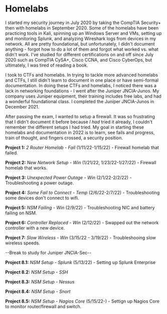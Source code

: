 # Homelabs

I started my security journey in July 2020 by taking the CompTIA Security+ then with homelabs in September 2020. Some of the homelabs have been practicing tools in Kali, spinning up an Windows Server and VMs, setting up and monitoring Splunk, and  analyzing Wireshark logs from devices in my network. All are pretty foundational, but unfortunately, I didn't document anything - forgot how to do a lot of them and forgot what worked vs. what didn't work. I've studied for different certifications on and off since July 2020 such as CompTIA CySA+, Cisco CCNA, and Cisco CyberOps, but ultimately, I was tired of reading a book. 

I took to CTFs and homelabs. In trying to tackle more advanced homelabs and CTFs, I still didn't learn to document in one place or have semi-formal documentation. In doing these CTFs and homelabs, I noticed there was a lack in networking foundations - I went after the Juniper JNCIA-Junos. My company uses Juniper equipment, their training includes free labs, and had a wonderful foundational class. I completed the Juniper JNCIA-Junos in December 2021. 

After passing the exam, I wanted to setup a firewall. It was so frustrating that I didn't document it before because _I had_ tried it already, I couldn't remember the different setups I had tried. My goal in starting these homelabs and documentation in 2022 is to learn, see fails and progress, train of thought, and fingers crossed, a security position. 
 
**Project 1:** *2 Router Homelab - Fail* (1/11/22-1/15/22) - Firewall homelab that failed. 
 
**Project 2:** *New Network Setup - Win* (1/21/22, 1/23/22-1/27/22) - Firewall homelab that works. 

**Project 3:** *Unexpected Power Outage - Win* (2/1/22-2/2/22) - Troubleshooting a power outage. 

**Project 4:** *Some Fail to Connect - Temp* (2/6/22-2/7/22) - Troubleshooting some devices don't connect to wifi.

**Project 5:** *NSM Failing - Win* (2/9/22) - Troubleshooting NIC and battery failing on NSM.

**Project 6:** *Controller Replaced - Win* (2/12/22) - Swapped out the network controller with a new device.

**Project 7:** *Slow Wireless - Win* (3/15/22 - 3/19/22) - Troubleshooing slow wireless speeds. 

--Break to study for Juniper JNCIA-Sec-- 

**Project 8.1:** *NSM Setup - Splunk* (5/13/22) - Setting up Splunk Enterprise 

**Project 8.2:** *NSM Setup - SSH*

**Project 8.3:** *NSM Setup - Nessus*

**Project 8.4:** *NSM Setup - Snort*

**Project 8.5:** *NSM Setup - Nagios Core* (5/15/22-) - Settign up Nagios Core to monitor router/firewall and switch.




